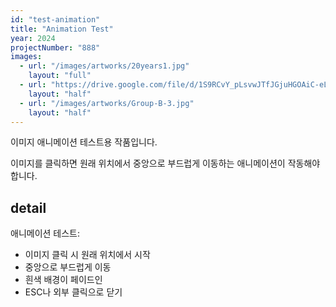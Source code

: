 ```yaml
---
id: "test-animation"
title: "Animation Test"
year: 2024
projectNumber: "888"
images:
  - url: "/images/artworks/20years1.jpg"
    layout: "full"
  - url: "https://drive.google.com/file/d/1S9RCvY_pLsvwJTfJGjuHGOAiC-eLYhQE/view?usp=sharing"
    layout: "half"
  - url: "/images/artworks/Group-B-3.jpg"
    layout: "half"
---
```


이미지 애니메이션 테스트용 작품입니다.

이미지를 클릭하면 원래 위치에서 중앙으로 부드럽게 이동하는 애니메이션이 작동해야 합니다.

## detail

애니메이션 테스트:
- 이미지 클릭 시 원래 위치에서 시작
- 중앙으로 부드럽게 이동
- 흰색 배경이 페이드인
- ESC나 외부 클릭으로 닫기
